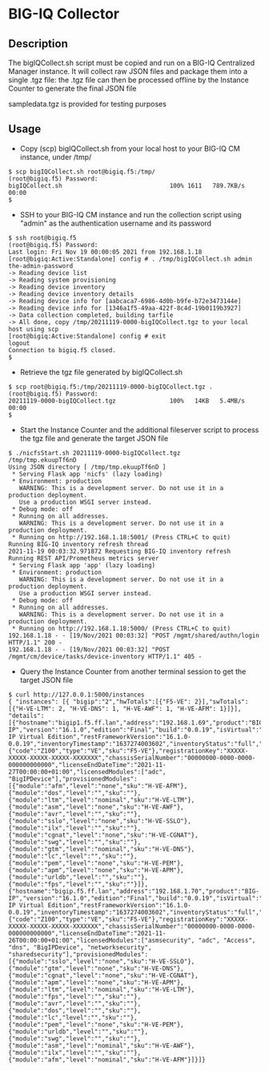 # BIG-IQ Collector

## Description

The bigIQCollect.sh script must be copied and run on a BIG-IQ Centralized Manager instance. It will collect raw JSON files and package them into a single .tgz file:
the .tgz file can then be processed offline by the Instance Counter to generate the final JSON file

sampledata.tgz is provided for testing purposes

## Usage

- Copy (scp) bigIQCollect.sh from your local host to your BIG-IQ CM instance, under /tmp/

```
$ scp bigIQCollect.sh root@bigiq.f5:/tmp/
(root@bigiq.f5) Password: 
bigIQCollect.sh                              100% 1611   789.7KB/s   00:00    
$ 
```

- SSH to your BIG-IQ CM instance and run the collection script using "admin" as the authentication username and its password

```
$ ssh root@bigiq.f5
(root@bigiq.f5) Password: 
Last login: Fri Nov 19 00:00:05 2021 from 192.168.1.18
[root@bigiq:Active:Standalone] config # . /tmp/bigIQCollect.sh admin the-admin-password
-> Reading device list
-> Reading system provisioning
-> Reading device inventory
-> Reading device inventory details
-> Reading device info for [aabcaca7-6986-4d0b-b9fe-b72e3473144e]
-> Reading device info for [1346a1f5-49aa-422f-8c4d-19b0119b3927]
-> Data collection completed, building tarfile
-> All done, copy /tmp/20211119-0000-bigIQCollect.tgz to your local host using scp
[root@bigiq:Active:Standalone] config # exit
logout
Connection to bigiq.f5 closed.
$ 
```

- Retrieve the tgz file generated by bigIQCollect.sh

```
$ scp root@bigiq.f5:/tmp/20211119-0000-bigIQCollect.tgz .
(root@bigiq.f5) Password: 
20211119-0000-bigIQCollect.tgz               100%   14KB   5.4MB/s   00:00    
$ 
```

- Start the Instance Counter and the additional fileserver script to process the tgz file and generate the target JSON file

```
$ ./nicfsStart.sh 20211119-0000-bigIQCollect.tgz
/tmp/tmp.ekuupTf6nD
Using JSON directory [ /tmp/tmp.ekuupTf6nD ]
 * Serving Flask app 'nicfs' (lazy loading)
 * Environment: production
   WARNING: This is a development server. Do not use it in a production deployment.
   Use a production WSGI server instead.
 * Debug mode: off
 * Running on all addresses.
   WARNING: This is a development server. Do not use it in a production deployment.
 * Running on http://192.168.1.18:5001/ (Press CTRL+C to quit)
Running BIG-IQ inventory refresh thread
2021-11-19 00:03:32.971872 Requesting BIG-IQ inventory refresh
Running REST API/Prometheus metrics server
 * Serving Flask app 'app' (lazy loading)
 * Environment: production
   WARNING: This is a development server. Do not use it in a production deployment.
   Use a production WSGI server instead.
 * Debug mode: off
 * Running on all addresses.
   WARNING: This is a development server. Do not use it in a production deployment.
 * Running on http://192.168.1.18:5000/ (Press CTRL+C to quit)
192.168.1.18 - - [19/Nov/2021 00:03:32] "POST /mgmt/shared/authn/login HTTP/1.1" 200 -
192.168.1.18 - - [19/Nov/2021 00:03:32] "POST /mgmt/cm/device/tasks/device-inventory HTTP/1.1" 405 -
```

- Query the Instance Counter from another terminal session to get the target JSON file

```
$ curl http://127.0.0.1:5000/instances
{ "instances": [{ "bigip":"2","hwTotals":[{"F5-VE": 2}],"swTotals":[{"H-VE-LTM": 2, "H-VE-DNS": 1, "H-VE-AWF": 1, "H-VE-AFM": 1}]}], "details": [{"hostname":"bigip1.f5.ff.lan","address":"192.168.1.69","product":"BIG-IP","version":"16.1.0","edition":"Final","build":"0.0.19","isVirtual":"True","isClustered":"False","platformMarketingName":"BIG-IP Virtual Edition","restFrameworkVersion":"16.1.0-0.0.19","inventoryTimestamp":"1637274003602","inventoryStatus":"full","platform":{"code":"Z100","type":"VE","sku":"F5-VE"},"registrationKey":"XXXXX-XXXXX-XXXXX-XXXXX-XXXXXXX","chassisSerialNumber":"00000000-0000-0000-000000000000","licenseEndDateTime":"2021-11-27T00:00:00+01:00","licensedModules":["adc", "BigIPDevice"],"provisionedModules":[{"module":"afm","level":"none","sku":"H-VE-AFM"},{"module":"dos","level":"","sku":""},{"module":"ltm","level":"nominal","sku":"H-VE-LTM"},{"module":"asm","level":"none","sku":"H-VE-AWF"},{"module":"avr","level":"","sku":""},{"module":"sslo","level":"none","sku":"H-VE-SSLO"},{"module":"ilx","level":"","sku":""},{"module":"cgnat","level":"none","sku":"H-VE-CGNAT"},{"module":"swg","level":"","sku":""},{"module":"gtm","level":"nominal","sku":"H-VE-DNS"},{"module":"lc","level":"","sku":""},{"module":"pem","level":"none","sku":"H-VE-PEM"},{"module":"apm","level":"none","sku":"H-VE-APM"},{"module":"urldb","level":"","sku":""},{"module":"fps","level":"","sku":""}]},{"hostname":"bigip.f5.ff.lan","address":"192.168.1.70","product":"BIG-IP","version":"16.1.0","edition":"Final","build":"0.0.19","isVirtual":"True","isClustered":"False","platformMarketingName":"BIG-IP Virtual Edition","restFrameworkVersion":"16.1.0-0.0.19","inventoryTimestamp":"1637274003602","inventoryStatus":"full","platform":{"code":"Z100","type":"VE","sku":"F5-VE"},"registrationKey":"XXXXX-XXXXX-XXXXX-XXXXX-XXXXXXX","chassisSerialNumber":"00000000-0000-0000-000000000000","licenseEndDateTime":"2021-11-26T00:00:00+01:00","licensedModules":["asmsecurity", "adc", "Access", "dns", "BigIPDevice", "networksecurity", "sharedsecurity"],"provisionedModules":[{"module":"sslo","level":"none","sku":"H-VE-SSLO"},{"module":"gtm","level":"none","sku":"H-VE-DNS"},{"module":"cgnat","level":"none","sku":"H-VE-CGNAT"},{"module":"apm","level":"none","sku":"H-VE-APM"},{"module":"ltm","level":"nominal","sku":"H-VE-LTM"},{"module":"fps","level":"","sku":""},{"module":"avr","level":"","sku":""},{"module":"dos","level":"","sku":""},{"module":"lc","level":"","sku":""},{"module":"pem","level":"none","sku":"H-VE-PEM"},{"module":"urldb","level":"","sku":""},{"module":"swg","level":"","sku":""},{"module":"asm","level":"nominal","sku":"H-VE-AWF"},{"module":"ilx","level":"","sku":""},{"module":"afm","level":"nominal","sku":"H-VE-AFM"}]}]}
```
